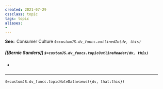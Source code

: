 ```yaml
---
created: 2021-07-29
cssclass: topic
tags: topic
aliases:
- 
---
```


**See**:: Consumer Culture
*`$=customJS.dv_funcs.outlinedIn(dv, this)`*

##### [[Bernie Sanders]] `$=customJS.dv_funcs.topicOutlineHeader(dv, this)`
- 

### <hr class="dataviews"/>

`$=customJS.dv_funcs.topicNoteDataviews({dv, that:this})`
